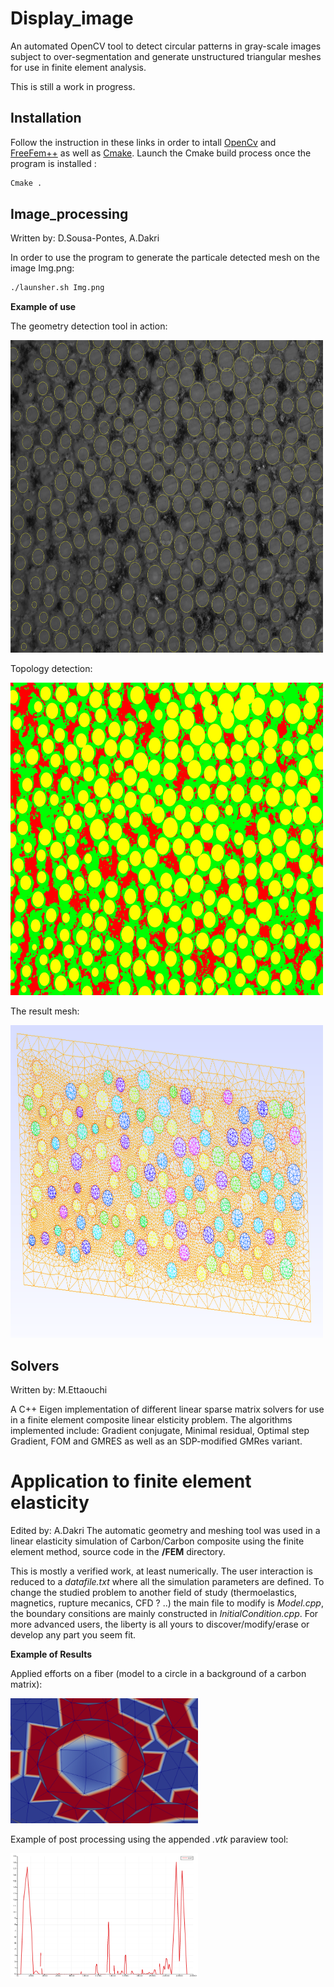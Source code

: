 # Display_image
An automated OpenCV tool to detect circular patterns in gray-scale images subject to over-segmentation and generate unstructured triangular meshes for use in finite element analysis.

This is still a work in progress.

## Installation
Follow the instruction in these links in order to intall [OpenCv](https://docs.opencv.org/master/d7/d9f/tutorial_linux_install.html) and [FreeFem++](https://docs.opencv.org/master/d7/d9f/tutorial_linux_install.html) as well as [Cmake](https://cmake.org/download/). 
Launch the Cmake build process once the program is installed :
```bash
Cmake .
```
## Image_processing
Written by: D.Sousa-Pontes, A.Dakri

In order to use the program to generate the particale detected mesh on the image Img.png:
```bash
./launsher.sh Img.png
```

**Example of use**

The geometry detection tool in action:

<img src="https://github.com/adakri/TER/blob/master/Images/test1111_best_10px.jpg?raw=true" width="500" height="500">

Topology detection:

<img src="https://github.com/adakri/TER/blob/master/Images/test3_result125.jpg?raw=true" width="500" height="500">

The result mesh:

<img src="https://github.com/adakri/TER/blob/master/Images/Screenshot from 2021-04-27 16-55-35.png?raw=true" width="500" height="500">


## Solvers
Written by: M.Ettaouchi

A C++ Eigen implementation of different linear sparse matrix solvers for use in a finite element composite linear elsticity problem.
The algorithms implemented include: Gradient conjugate, Minimal residual, Optimal step Gradient, FOM and GMRES as well as an SDP-modified GMRes variant.

# Application to finite element elasticity
Edited by: A.Dakri
The automatic geometry and meshing tool was used in a linear elasticity simulation of Carbon/Carbon composite using the finite element method, source code in the **/FEM** directory.

This is mostly a verified work, at least numerically. The user interaction is reduced to a _datafile.txt_ where all the simulation parameters are defined. To change the studied problem to another field of study (thermoelastics, magnetics, rupture mecanics, CFD ? ..) the main file to modify is _Model.cpp_, the boundary consitions are mainly constructed in _InitialCondition.cpp_. For more advanced users, the liberty is all yours to discover/modify/erase or develop any part you seem fit.

**Example of Results**

Applied efforts on a fiber (model to a circle in a background of a carbon matrix):

<img src="https://github.com/adakri/TER/blob/master/Images/0_0.5_2.png?raw=true" width="300" height="200">

Example of post processing using the appended _.vtk_ paraview tool:

<img src="https://github.com/adakri/TER/blob/master/Images/0.5_20_-40_diag.png?raw=true" width="300" height="200">

